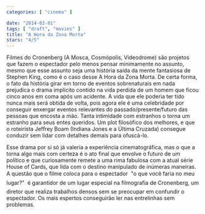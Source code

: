 ```yaml
---
categories: [ "cinema" ]

date: "2014-03-01"
tags: [ "draft", "movies" ]
title: "A Hora da Zona Morta"
stars: "4/5"
---
```

Filmes do Cronenberg (A Mosca, Cosmópolis, Videodrome) são projetos que fazem o espectador pelo menos pensar minimamente no assunto, mesmo que esse assunto seja uma história saída da mente fantasiosa de Stephen King, como é o caso desse A Hora da Zona Morta. De certa forma, o fato da história girar em torno de eventos sobrenaturais em nada prejudica o drama implícito contido na vida perdida de um homem que ficou cinco anos em coma após um acidente. A vida que ele poderia ter tido nunca mais será obtida de volta, pois agora ele é uma celebridade por conseguir enxergar eventos relevantes do passado/presente/futuro das pessoas que encosta a mão. Tanta intimidade com estranhos o torna um estranho para seus entes queridos. Um plot filosófico dos melhores, e que o roteirista Jeffrey Boam (Indiana Jones e a Última Cruzada) consegue conduzir sem lidar com detalhes demais para ofuscá-lo.

Esse drama por si só já valeria a experiência cinematográfica, mas o que a torna algo mais com certeza é o ato final que envolve o futuro de um político e que curiosamente remete a uma rima fabulosa com a atual série House of Cards, que lida com o destino manipulado de inúmeras maneiras. A questão que o filme coloca para o espectador  "o que você faria no meu lugar?"  é garantidor de um lugar especial na filmografia de Cronenberg, um diretor que realiza trabalhos densos sem se preocupar em confundir o espectador. Os mais espertos conseguirão ler nas entrelinhas sem problemas.
